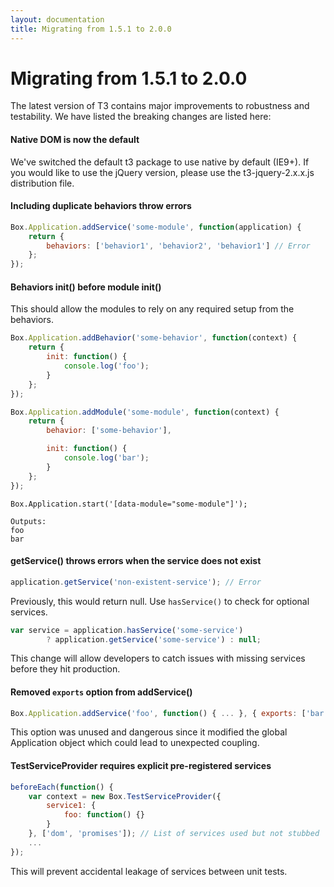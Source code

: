 ```yaml
---
layout: documentation
title: Migrating from 1.5.1 to 2.0.0
---
```


# Migrating from 1.5.1 to 2.0.0

The latest version of T3 contains major improvements to robustness and testability. We have listed the breaking changes are listed here:

#### Native DOM is now the default

We've switched the default t3 package to use native by default (IE9+). If you would like to use the jQuery version, please use the t3-jquery-2.x.x.js distribution file.

#### Including duplicate behaviors throw errors

```js
Box.Application.addService('some-module', function(application) {
    return {
        behaviors: ['behavior1', 'behavior2', 'behavior1'] // Error
    };
});
```

#### Behaviors init() before module init()

This should allow the modules to rely on any required setup from the behaviors.

```js
Box.Application.addBehavior('some-behavior', function(context) {
	return {
		init: function() {
			console.log('foo');
		}
	};
});
```

```js
Box.Application.addModule('some-module', function(context) {
	return {
		behavior: ['some-behavior'],

		init: function() {
			console.log('bar');
		}
	};
});
```

```
Box.Application.start('[data-module="some-module"]');

Outputs:
foo
bar
```

#### getService() throws errors when the service does not exist

```js
application.getService('non-existent-service'); // Error
```

Previously, this would return null. Use `hasService()` to check for optional services.

```js
var service = application.hasService('some-service')
		? application.getService('some-service') : null;
```
This change will allow developers to catch issues with missing services before they hit production.

#### Removed `exports` option from addService()

```js
Box.Application.addService('foo', function() { ... }, { exports: ['bar'] }); // no longer works
```
This option was unused and dangerous since it modified the global Application object which could lead to unexpected coupling.

#### TestServiceProvider requires explicit pre-registered services

```js
beforeEach(function() {
	var context = new Box.TestServiceProvider({
		service1: {
			foo: function() {}
		}
	}, ['dom', 'promises']); // List of services used but not stubbed
	...
});
```
This will prevent accidental leakage of services between unit tests.
